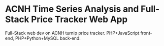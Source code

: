 # ACNH Time Series Analysis and Full-Stack Price Tracker Web App

Full-Stack web dev on ACNH turnip price tracker. PHP+JavaScript front-end, PHP+Python+MySQL back-end.
